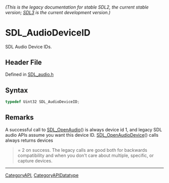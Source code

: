 ###### (This is the legacy documentation for stable SDL2, the current stable version; [SDL3](https://wiki.libsdl.org/SDL3/) is the current development version.)
# SDL_AudioDeviceID

SDL Audio Device IDs.

## Header File

Defined in [SDL_audio.h](https://github.com/libsdl-org/SDL/blob/SDL2/include/SDL_audio.h)

## Syntax

```c
typedef Uint32 SDL_AudioDeviceID;
```

## Remarks

A successful call to [SDL_OpenAudio](SDL_OpenAudio)() is always device id
1, and legacy SDL audio APIs assume you want this device ID.
[SDL_OpenAudioDevice](SDL_OpenAudioDevice)() calls always returns devices
>= 2 on success. The legacy calls are good both for backwards compatibility
and when you don't care about multiple, specific, or capture devices.

----
[CategoryAPI](CategoryAPI), [CategoryAPIDatatype](CategoryAPIDatatype)

